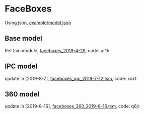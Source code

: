# FaceBoxes

Using json, [example/model.json](./example/model.json)

## Base model
Ref tsm module, [faceboxes_2019-4-29](https://pan.baidu.com/s/1stFA8j_NxOtJisS9mhHWLA), code: ar1h

## IPC model
update in [2019-8-7], [faceboxes_ipc_2019-7-12.tsm](https://pan.baidu.com/s/1iRV2W3TxhPSkHzAoN-ZEkw), code: xcx1

## 360 model
update in [2019-8-16], [faceboxes_360_2019-8-16.tsm](https://pan.baidu.com/s/1gE4ZzdKyMI0Uk2CnmV6XZg), code: q6jr
